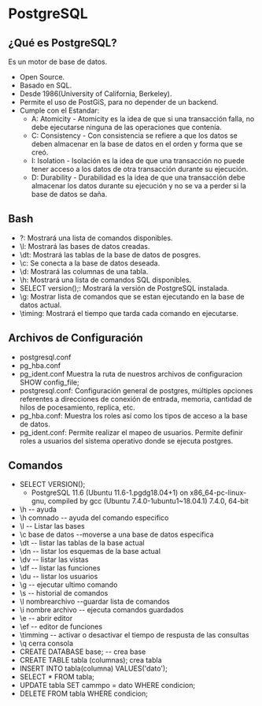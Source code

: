# PostgreSQL
## ¿Qué es PostgreSQL?
Es un motor de base de datos.
* Open Source.
* Basado en SQL.
* Desde 1986(University of California, Berkeley).
* Permite el uso de PostGiS, para no depender de un backend.
* Cumple con el Estandar:
    * A: Atomicity - Atomicity es la idea de que si una transacción falla, no debe ejecutarse ninguna de las operaciones que contenía.
    * C: Consistency - Con consistencia se refiere a que los datos se deben almacenar en la base de datos en el orden y forma que se creó.
    * I: Isolation - Isolación es la idea de que una transacción no puede tener acceso a los datos de otra transacción durante su ejecución.
    * D: Durability - Durabilidad es la idea de que una transacción debe almacenar los datos durante su ejecución y no se va a perder si la base de datos se daña.
## Bash
* \?: Mostrará una lista de comandos disponibles.
* \l: Mostrará las bases de datos creadas.
* \dt: Mostrará las tablas de la base de datos de posgres.
* \c: Se conecta a la base de datos deseada.
* \d: Mostrará las columnas de una tabla.
* \h: Mostrará una lista de comandos SQL disponibles.
* SELECT version();: Mostrará la versión de PostgreSQL instalada.
* \g: Mostrar lista de comandos que se estan ejecutando en la base de datos actual.
* \timing: Mostrará el tiempo que tarda cada comando en ejecutarse.
## Archivos de Configuración
* postgresql.conf
* pg_hba.conf
* pg_ident.conf
Muestra la ruta de nuestros archivos de configuracion
SHOW config_file;
* postgresql.conf: Configuración general de postgres, múltiples opciones referentes a direcciones de conexión de entrada, memoria, cantidad de hilos de pocesamiento, replica, etc.
* pg_hba.conf: Muestra los roles así como los tipos de acceso a la base de datos.
* pg_ident.conf: Permite realizar el mapeo de usuarios. Permite definir roles a usuarios del sistema operativo donde se ejecuta postgres.
## Comandos
* SELECT VERSION();
    * PostgreSQL 11.6 (Ubuntu 11.6-1.pgdg18.04+1) on x86_64-pc-linux-gnu, compiled by gcc (Ubuntu 7.4.0-1ubuntu1~18.04.1) 7.4.0, 64-bit
* \h -- ayuda
* \h comnado -- ayuda del comando especifico
* \l -- Listar las bases
* \c base de datos --moverse a una base de datos especifica
* \dt -- listar las tablas de la base actual
* \dn -- listar los esquemas de la base actual
* \dv -- listar las vistas
* \df -- listar las funciones
* \du -- listar los usuarios
* \g -- ejecutar ultimo comando 
* \s -- historial de comandos
* \l nombrearchivo --guardar lista de comandos
* \i nombre archivo -- ejecuta comandos guardados
* \e -- abrir editor 
* \ef -- editor de funciones
* \timming -- activar o desactivar el tiempo de respusta de las consultas
* \q cerra consola
* CREATE DATABASE base; -- crea base
* CREATE TABLE tabla (columnas); crea tabla
* INSERT INTO tabla(columna) VALUES('dato');
* SELECT * FROM tabla;
* UPDATE tabla SET cammpo = dato WHERE condicion;
* DELETE FROM tabla WHERE condicion;
